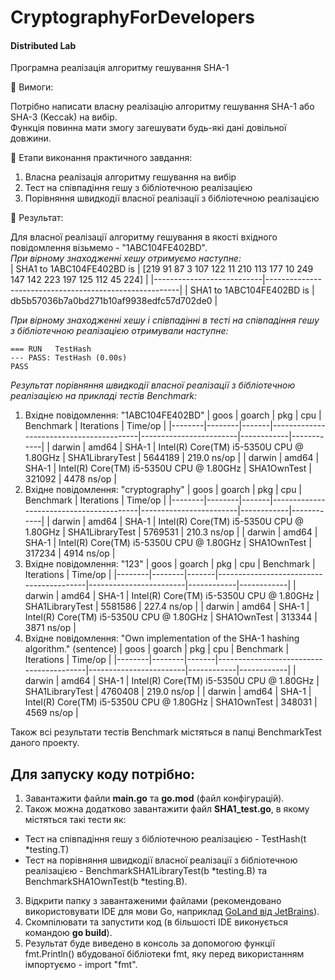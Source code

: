 # CryptographyForDevelopers
#### Distributed Lab

Програмна реалізація алгоритму гешування SHA-1

:small_blue_diamond: Вимоги:

Потрібно написати власну реалізацію алгоритму гешування SHA-1 або SHA-3 (Keccak) на вибір. <br>
Функція повинна мати змогу загешувати будь-які дані довільної довжини.

:small_blue_diamond: Етапи виконання практичного завдання:

1. Власна реалізація алгоритму гешування на вибір
2. Тест на співпадіння гешу з бібліотечною реалізацією
3. Порівняння швидкодії власної реалізації з бібліотечною реалізацією

:small_blue_diamond: Результат:

Для власної реалізації алгоритму гешування в якості вхідного повідомлення візьмемо - "1ABC104FE402BD". <br>
_При вірному знаходженні хешу отримуємо наступне:_ <br>
| SHA1 to 1ABC104FE402BD is | [219 91 87 3 107 122 11 210 113 177 10 249 147 142 223 197 125 112 45 224] |
|---------------------------|--------------------------------------------------------|
| SHA1 to 1ABC104FE402BD is | db5b57036b7a0bd271b10af9938edfc57d702de0                                   |

_При вірному знаходженні хешу і співпадінні в тесті на співпадіння гешу з бібліотечною реалізацією отримували наступне:_ <br>
```
=== RUN   TestHash
--- PASS: TestHash (0.00s)
PASS
```

_Результат порівняння швидкодії власної реалізації з бібліотечною реалізацією на прикладі тестів Benchmark:_ <br>
1. Вхідне повідомлення: "1ABC104FE402BD"
   | goos   | goarch | pkg   | cpu                                     | Benchmark              | Iterations | Time/op    |
   |--------|--------|-------|-----------------------------------------|------------------------|------------|------------|
   | darwin | amd64  | SHA-1 | Intel(R) Core(TM) i5-5350U CPU @ 1.80GHz | SHA1LibraryTest        | 5644189    | 219.0 ns/op |
   | darwin | amd64  | SHA-1 | Intel(R) Core(TM) i5-5350U CPU @ 1.80GHz | SHA1OwnTest            | 321092     | 4478 ns/op  |
2. Вхідне повідомлення: "cryptography"
   | goos   | goarch | pkg   | cpu                                     | Benchmark              | Iterations | Time/op    |
   |--------|--------|-------|-----------------------------------------|------------------------|------------|------------|
   | darwin | amd64  | SHA-1 | Intel(R) Core(TM) i5-5350U CPU @ 1.80GHz | SHA1LibraryTest        | 5769531    | 210.3 ns/op |
   | darwin | amd64  | SHA-1 | Intel(R) Core(TM) i5-5350U CPU @ 1.80GHz | SHA1OwnTest            | 317234     | 4914 ns/op  |
3. Вхідне повідомлення: "123"
   | goos   | goarch | pkg   | cpu                                     | Benchmark              | Iterations | Time/op    |
   |--------|--------|-------|-----------------------------------------|------------------------|------------|------------|
   | darwin | amd64  | SHA-1 | Intel(R) Core(TM) i5-5350U CPU @ 1.80GHz | SHA1LibraryTest        | 5581586    | 227.4 ns/op |
   | darwin | amd64  | SHA-1 | Intel(R) Core(TM) i5-5350U CPU @ 1.80GHz | SHA1OwnTest            | 313344     | 3871 ns/op  |
4. Вхідне повідомлення: "Own implementation of the SHA-1 hashing algorithm." (sentence)
   | goos   | goarch | pkg   | cpu                                     | Benchmark              | Iterations | Time/op    |
   |--------|--------|-------|-----------------------------------------|------------------------|------------|------------|
   | darwin | amd64  | SHA-1 | Intel(R) Core(TM) i5-5350U CPU @ 1.80GHz | SHA1LibraryTest        | 4760408    | 219.0 ns/op |
   | darwin | amd64  | SHA-1 | Intel(R) Core(TM) i5-5350U CPU @ 1.80GHz | SHA1OwnTest            | 348031     | 4569 ns/op  |

Також всі результати тестів Benchmark містяться в папці BenchmarkTest даного проекту.

Для запуску коду потрібно:
-
1. Завантажити файли **main.go** та **go.mod** (файл конфігурацій).
2. Також можна додатково завантажити файл **SHA1_test.go**, в якому містяться такі тести як:
- Тест на співпадіння гешу з бібліотечною реалізацією - TestHash(t *testing.T)
- Тест на порівняння швидкодії власної реалізації з бібліотечною реалізацією - BenchmarkSHA1LibraryTest(b *testing.B) та BenchmarkSHA1OwnTest(b *testing.B).
3. Відкрити папку з завантаженими файлами (рекомендовано використовувати IDE для мови Go, наприклад [GoLand від JetBrains](https://www.jetbrains.com/go/)).
4. Cкомпілювати та запустити код (в більшості IDE виконується командою **go build**).
5. Результат буде виведено в консоль за допомогою функції fmt.Println() вбудованої бібліотеки fmt, яку перед використанням імпортуємо - import "fmt".
